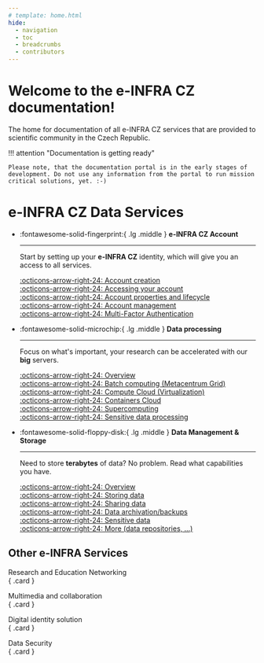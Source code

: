 ```yaml
---
# template: home.html
hide:
  - navigation
  - toc
  - breadcrumbs
  - contributors
---
```

# Welcome to the e-INFRA CZ documentation!

The home for documentation of all e-INFRA CZ services that are provided to scientific community in the Czech Republic.

!!! attention "Documentation is getting ready"

    Please note, that the documentation portal is in the early stages of development. Do not use any information from the portal to run mission critical solutions, yet. :-)

# e-INFRA CZ Data Services

<div class="grid cards" markdown>

-   :fontawesome-solid-fingerprint:{ .lg .middle } __e-INFRA CZ Account__

    ---

    Start by setting up your **e-INFRA CZ** identity, which will give you an access to all services.

    [:octicons-arrow-right-24: Account creation](/accounts/creation)   
    [:octicons-arrow-right-24: Accessing your account](/accounts/access)   
    [:octicons-arrow-right-24: Account properties and lifecycle](/accounts/properties)   
    [:octicons-arrow-right-24: Account management](/accounts/properties)   
    [:octicons-arrow-right-24: Multi-Factor Authentication](/accounts/properties)   

-   :fontawesome-solid-microchip:{ .lg .middle } __Data processing__

    ---

    Focus on what's important, your research can be accelerated with our **big** servers.

    [:octicons-arrow-right-24: Overview](/compute/)   
    [:octicons-arrow-right-24: Batch computing (Metacentrum Grid)](/compute/grid)   
    [:octicons-arrow-right-24: Compute Cloud (Virtualization)](/compute/openstack/)   
    [:octicons-arrow-right-24: Containers Cloud](/compute/containers/)   
    [:octicons-arrow-right-24: Supercomputing](/compute/supercomputing/)   
    [:octicons-arrow-right-24: Sensitive data processing](/compute/sensitive-cloud)   

-   :fontawesome-solid-floppy-disk:{ .lg .middle } __Data Management & Storage__

    ---

    Need to store **terabytes** of data? No problem. Read what capabilities you have.

    [:octicons-arrow-right-24: Overview](/storage/)   
    [:octicons-arrow-right-24: Storing data](/storage/)   
    [:octicons-arrow-right-24: Sharing data](/storage/)   
    [:octicons-arrow-right-24: Data archivation/backups](/storage/)   
    [:octicons-arrow-right-24: Sensitive data](/storage/)   
    [:octicons-arrow-right-24: More (data repositories, ...)](/storage/)   


</div>

## Other e-INFRA Services

<div class="grid grid-sm" markdown>

Research and Education Networking   
{ .card }

Multimedia and collaboration   
{ .card }

Digital identity solution   
{ .card }

Data Security   
{ .card }

</div>

[a]: https://www.cesnet.cz/?lang=en
[b]: https://www.cerit-sc.cz/
[c]: https://www.it4i.cz/en
[g]: emailto:support
